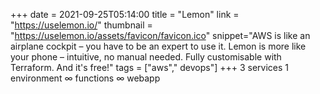 +++
date = 2021-09-25T05:14:00
title = "Lemon"
link = "https://uselemon.io/"
thumbnail = "https://uselemon.io/assets/favicon/favicon.ico"
snippet="AWS is like an airplane cockpit – you have to be an expert to use it. Lemon is more like your phone – intuitive, no manual needed. Fully customisable with Terraform. And it's free!"
tags = ["aws"," devops"]
+++
3 services
1 environment
∞ functions
∞ webapp
